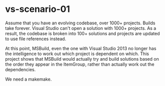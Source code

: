 vs-scenario-01
==============

Assume that you have an evolving codebase, over 1000+ projects.  Builds take forever. 
Visual Studio can't open a solution with 1000+ projects. As a result, the codebase is broken into 100+ solutions and projects are
updated to use file references instead. 

At this point, MSBuild, even the one with Visual Studio 2013 no longer has the intelligence to work out which project is dependent on which.
This project shows that MSBuild would actually try and build solutions based on the order they appear in the ItemGroup, rather than
actually work out the dependencies. 

We need a makemake.

